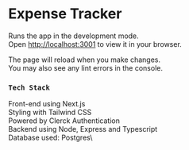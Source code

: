 # Expense Tracker

Runs the app in the development mode.\
Open [http://localhost:3001](http://localhost:3001) to view it in your browser.

The page will reload when you make changes.\
You may also see any lint errors in the console.

### `Tech Stack`
Front-end using Next.js\
Styling with Tailwind CSS\
Powered by Clerck Authentication\
Backend using Node, Express and Typescript\
Database used: Postgres\
